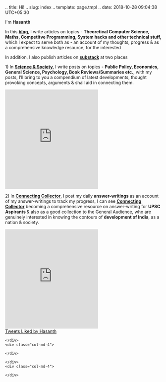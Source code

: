 .. title: Hi!
.. slug: index
.. template: page.tmpl
.. date: 2018-10-28 09:04:38 UTC+05:30

<div class="row">
	<div class="col-md-8">
		<p> I'm <strong>Hasanth</strong></p>
		<p> In this <a href="https://jeanbourgain8.github.io/"><strong>blog</strong></a>, I write articles on topics - <strong>Theoretical Computer Science, Maths, Competitve Programming, System hacks and other technical stuff,</strong> which I expect to serve both as - an account of my thoughts, progress & as a comprehensive knowledge resource, for the interested </p>
		<p>In addition, I also publish articles on <a href=""><strong>substack</strong></a> at two places</p>
		<p> 1) In <a href="https://randomdots.substack.com/"><strong>Science & Society</strong></a>, I write posts on topics - <strong>Public Policy, Economics, General Science, Psychology, Book Reviews/Summaries etc.</strong>, with my posts, I’ll bring to you a compendium of latest developments, thought provoking concepts, arguments & shall aid in connecting them.</p>
		<iframe src="https://randomdots.substack.com/embed" max-width="480" height="320" frameborder="0" scrolling="no"></iframe>
		<p>2) In <a href="https://upscdots.substack.com/"><strong>Connecting Collector</strong></a>, I post my daily <strong>answer-writings</strong> as an account of my answer-writings to track my progress, I can see <a href="https://upscdots.substack.com/"><strong>Connecting Collector</strong></a> becoming a comprehensive resource on answer-writing for <strong>UPSC  Aspirants </strong> & also as a good collection to the General Audience, who are genuinely interested in knowing the contours of <strong>development of India</strong>, as a nation & society.</p>
		<iframe src="https://upscdots.substack.com/embed" max-width="480" height="320" frameborder="0" scrolling="no"></iframe>
	</div>
	<div class="col-md-4"><a class="twitter-timeline" data-height="800" href="https://twitter.com/jeanbourgain8/likes?ref_src=twsrc%5Etfw">Tweets Liked by Hasanth</a></div>
</div>


<div class="row">
	<div class="col-md-8">
	
	</div>
	<div class="col-md-4">
		
	</div>
</div>
<div class="row">
	<div class="col-md-8">
		
	</div>
	<div class="col-md-4">
		
	</div>
</div>














